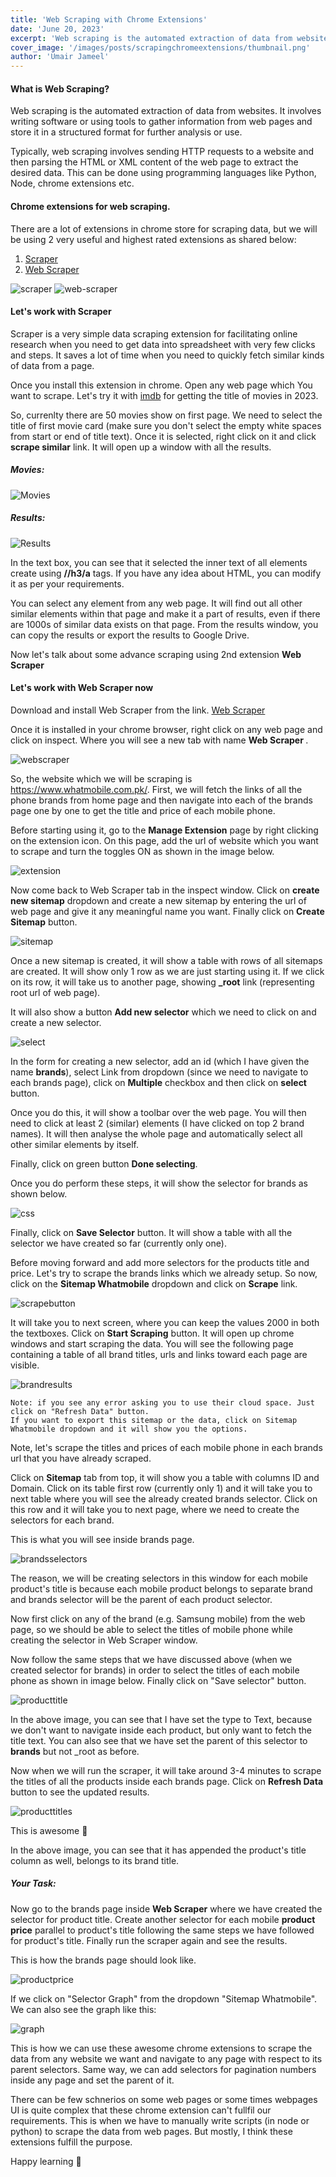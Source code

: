 ```yaml
---
title: 'Web Scraping with Chrome Extensions'
date: 'June 20, 2023'
excerpt: 'Web scraping is the automated extraction of data from websites. No technical knowledge is required when scraping with chrome extensions.'
cover_image: '/images/posts/scrapingchromeextensions/thumbnail.png'
author: 'Umair Jameel'
---
```


#### What is Web Scraping?

Web scraping is the automated extraction of data from websites. It involves writing software or using tools to gather information from web pages and store it in a structured format for further analysis or use.

Typically, web scraping involves sending HTTP requests to a website and then parsing the HTML or XML content of the web page to extract the desired data. This can be done using programming languages like Python, Node, chrome extensions etc.

#### Chrome extensions for web scraping.

There are a lot of extensions in chrome store for scraping data, but we will be using 2 very useful and highest rated extensions as shared below:

1. [Scraper](https://chrome.google.com/webstore/detail/scraper/mbigbapnjcgaffohmbkdlecaccepngjd)
2. [Web Scraper](https://chrome.google.com/webstore/detail/web-scraper-free-web-scra/jnhgnonknehpejjnehehllkliplmbmhn)

![scraper](/images/posts/scrapingchromeextensions/scraper.png#image-70)
![web-scraper](/images/posts/scrapingchromeextensions/web-scraper.png#image-70)

#### Let's work with Scraper

Scraper is a very simple data scraping extension for facilitating online research when you need to get data into spreadsheet with very few clicks and steps. It saves a lot of time when you need to quickly fetch similar kinds of data from a page.

Once you install this extension in chrome. Open any web page which You want to scrape. Let's try it with [imdb](https://www.imdb.com/search/title/?title_type=feature&year=2023-01-01,2023-12-31) for getting the title of movies in 2023.

So, currenlty there are 50 movies show on first page. We need to select the title of first movie card (make sure you don't select the empty white spaces from start or end of title text). Once it is selected, right click on it and click <b>scrape similar</b> link. It will open up a window with all the results.

##### Movies:

![Movies](/images/posts/scrapingchromeextensions/movies.png#image-70)

##### Results:

![Results](/images/posts/scrapingchromeextensions/results.png#image-70)

In the text box, you can see that it selected the inner text of all elements create using <b>//h3/a</b> tags. If you have any idea about HTML, you can modify it as per your requirements.

You can select any element from any web page. It will find out all other similar elements within that page and make it a part of results, even if there are 1000s of similar data exists on that page.
From the results window, you can copy the results or export the results to Google Drive.

Now let's talk about some advance scraping using 2nd extension <b>Web Scraper</b>

#### Let's work with Web Scraper now

Download and install Web Scraper from the link. [Web Scraper](https://chrome.google.com/webstore/detail/web-scraper-free-web-scra/jnhgnonknehpejjnehehllkliplmbmhn)

Once it is installed in your chrome browser, right click on any web page and click on inspect. Where you will see a new tab with name <b> Web Scraper </b>.

![webscraper](/images/posts/scrapingchromeextensions/scrapertab.png#image-70)

So, the website which we will be scraping is https://www.whatmobile.com.pk/.
First, we will fetch the links of all the phone brands from home page and then navigate into each of the brands page one by one to get the title and price of each mobile phone.

Before starting using it, go to the <b>Manage Extension</b> page by right clicking on the extension icon. On this page, add the url of website which you want to scrape and turn the toggles ON as shown in the image below.

![extension](/images/posts/scrapingchromeextensions/manageextension.png#image-70)

Now come back to Web Scraper tab in the inspect window. Click on <b>create new sitemap</b> dropdown and create a new sitemap by entering the url of web page and give it any meaningful name you want. Finally click on <b>Create Sitemap</b> button.

![sitemap](/images/posts/scrapingchromeextensions/createsitemap.png#image-70)

Once a new sitemap is created, it will show a table with rows of all sitemaps are created. It will show only 1 row as we are just starting using it. If we click on its row, it will take us to another page, showing <b>\_root</b> link (representing root url of web page).

It will also show a button <b>Add new selector</b> which we need to click on and create a new selector.

![select](/images/posts/scrapingchromeextensions/selector.png#image-70)

In the form for creating a new selector, add an id (which I have given the name <b>brands</b>), select Link from dropdown (since we need to navigate to each brands page), click on <b>Multiple</b> checkbox and then click on <b>select</b> button.

Once you do this, it will show a toolbar over the web page. You will then need to click at least 2 (similar) elements (I have clicked on top 2 brand names). It will then analyse the whole page and automatically select all other similar elements by itself.

Finally, click on green button <b>Done selecting</b>.

Once you do perform these steps, it will show the selector for brands as shown below.

![css](/images/posts/scrapingchromeextensions/css.png#image-70)

Finally, click on <b>Save Selector</b> button. It will show a table with all the selector we have created so far (currently only one).

Before moving forward and add more selectors for the products title and price. Let's try to scrape the brands links which we already setup.
So now, click on the <b>Sitemap Whatmobile</b> dropdown and click on <b>Scrape</b> link.

![scrapebutton](/images/posts/scrapingchromeextensions/scrapebutton.png#image-70)

It will take you to next screen, where you can keep the values 2000 in both the textboxes. Click on <b>Start Scraping</b> button. It will open up chrome windows and start scraping the data. You will see the following page containing a table of all brand titles, urls and links toward each page are visible.

![brandresults](/images/posts/scrapingchromeextensions/brandresults.png#image-70)

    Note: if you see any error asking you to use their cloud space. Just click on "Refresh Data" button.
    If you want to export this sitemap or the data, click on Sitemap Whatmobile dropdown and it will show you the options.

Note, let's scrape the titles and prices of each mobile phone in each brands url that you have already scraped.

Click on <b>Sitemap</b> tab from top, it will show you a table with columns ID and Domain. Click on its table first row (currently only 1) and it will take you to next table where you will see the already created brands selector. Click on this row and it will take you to next page, where we need to create the selectors for each brand.

This is what you will see inside brands page.

![brandsselectors](/images/posts/scrapingchromeextensions/secondselector.png#image-70)

The reason, we will be creating selectors in this window for each mobile product's title is because each mobile product belongs to separate brand and brands selector will be the parent of each product selector.

Now first click on any of the brand (e.g. Samsung mobile) from the web page, so we should be able to select the titles of mobile phone while creating the selector in Web Scraper window.

Now follow the same steps that we have discussed above (when we created selector for brands) in order to select the titles of each mobile phone as shown in image below. Finally click on "Save selector" button.

![producttitle](/images/posts/scrapingchromeextensions/producttitle.png#image-70)

In the above image, you can see that I have set the type to Text, because we don't want to navigate inside each product, but only want to fetch the title text. You can also see that we have set the parent of this selector to <b>brands</b> but not \_root as before.

Now when we will run the scraper, it will take around 3-4 minutes to scrape the titles of all the products inside each brands page. Click on <b>Refresh Data</b> button to see the updated results.

![producttitles](/images/posts/scrapingchromeextensions/producttitles.png#image-70)

This is awesome 🎉

In the above image, you can see that it has appended the product's title column as well, belongs to its brand title.

##### Your Task:

Now go to the brands page inside <b>Web Scraper</b> where we have created the selector for product title. Create another selector for each mobile <b>product price</b> parallel to product's title following the same steps we have followed for product's title. Finally run the scraper again and see the results.

This is how the brands page should look like.

![productprice](/images/posts/scrapingchromeextensions/productprice.png#image-70)

If we click on "Selector Graph" from the dropdown "Sitemap Whatmobile". We can also see the graph like this:

![graph](/images/posts/scrapingchromeextensions/graph.png#image-70)

This is how we can use these awesome chrome extensions to scrape the data from any website we want and navigate to any page with respect to its parent selectors. Same way, we can add selectors for pagination numbers inside any page and set the parent of it.

There can be few schnerios on some web pages or some times webpages UI is quite complex that these chrome extension can't fullfil our requirements. This is when we have to manually write scripts (in node or python) to scrape the data from web pages. But mostly, I think these extensions fulfill the purpose.

Happy learning 🎉
